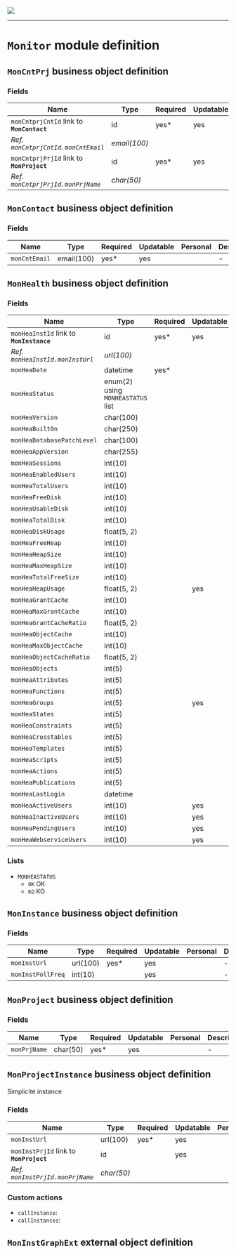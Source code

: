 <!--
 ___ _            _ _    _ _    __
/ __(_)_ __  _ __| (_)__(_) |_ /_/
\__ \ | '  \| '_ \ | / _| |  _/ -_)
|___/_|_|_|_| .__/_|_\__|_|\__\___|
            |_| 
-->
![](https://platform.simplicite.io/logos/standard/logo250.png)
* * *

`Monitor` module definition
===========================



`MonCntPrj` business object definition
--------------------------------------



### Fields

| Name                                                         | Type                                     | Required | Updatable | Personal | Description                                                                      |
|--------------------------------------------------------------|------------------------------------------|----------|-----------|----------|----------------------------------------------------------------------------------|
| `monCntprjCntId` link to **`MonContact`**                    | id                                       | yes*     | yes       |          | -                                                                                |
| _Ref. `monCntprjCntId.monCntEmail`_                          | _email(100)_                             |          |           |          | -                                                                                |
| `monCntprjPrjId` link to **`MonProject`**                    | id                                       | yes*     | yes       |          | -                                                                                |
| _Ref. `monCntprjPrjId.monPrjName`_                           | _char(50)_                               |          |           |          | -                                                                                |

`MonContact` business object definition
---------------------------------------



### Fields

| Name                                                         | Type                                     | Required | Updatable | Personal | Description                                                                      |
|--------------------------------------------------------------|------------------------------------------|----------|-----------|----------|----------------------------------------------------------------------------------|
| `monCntEmail`                                                | email(100)                               | yes*     | yes       |          | -                                                                                |

`MonHealth` business object definition
--------------------------------------



### Fields

| Name                                                         | Type                                     | Required | Updatable | Personal | Description                                                                      |
|--------------------------------------------------------------|------------------------------------------|----------|-----------|----------|----------------------------------------------------------------------------------|
| `monHeaInstId` link to **`MonInstance`**                     | id                                       | yes*     | yes       |          | -                                                                                |
| _Ref. `monHeaInstId.monInstUrl`_                             | _url(100)_                               |          |           |          | -                                                                                |
| `monHeaDate`                                                 | datetime                                 | yes*     |           |          | -                                                                                |
| `monHeaStatus`                                               | enum(2) using `MONHEASTATUS` list        |          |           |          | -                                                                                |
| `monHeaVersion`                                              | char(100)                                |          |           |          | -                                                                                |
| `monHeaBuiltOn`                                              | char(250)                                |          |           |          | -                                                                                |
| `monHeaDatabasePatchLevel`                                   | char(100)                                |          |           |          | -                                                                                |
| `monHeaAppVersion`                                           | char(255)                                |          |           |          | -                                                                                |
| `monHeaSessions`                                             | int(10)                                  |          |           |          | -                                                                                |
| `monHeaEnabledUsers`                                         | int(10)                                  |          |           |          | -                                                                                |
| `monHeaTotalUsers`                                           | int(10)                                  |          |           |          | -                                                                                |
| `monHeaFreeDisk`                                             | int(10)                                  |          |           |          | -                                                                                |
| `monHeaUsableDisk`                                           | int(10)                                  |          |           |          | -                                                                                |
| `monHeaTotalDisk`                                            | int(10)                                  |          |           |          | -                                                                                |
| `monHeaDiskUsage`                                            | float(5, 2)                              |          |           |          | -                                                                                |
| `monHeaFreeHeap`                                             | int(10)                                  |          |           |          | -                                                                                |
| `monHeaHeapSize`                                             | int(10)                                  |          |           |          | -                                                                                |
| `monHeaMaxHeapSize`                                          | int(10)                                  |          |           |          | -                                                                                |
| `monHeaTotalFreeSize`                                        | int(10)                                  |          |           |          | -                                                                                |
| `monHeaHeapUsage`                                            | float(5, 2)                              |          | yes       |          | -                                                                                |
| `monHeaGrantCache`                                           | int(10)                                  |          |           |          | -                                                                                |
| `monHeaMaxGrantCache`                                        | int(10)                                  |          |           |          | -                                                                                |
| `monHeaGrantCacheRatio`                                      | float(5, 2)                              |          |           |          | -                                                                                |
| `monHeaObjectCache`                                          | int(10)                                  |          |           |          | -                                                                                |
| `monHeaMaxObjectCache`                                       | int(10)                                  |          |           |          | -                                                                                |
| `monHeaObjectCacheRatio`                                     | float(5, 2)                              |          |           |          | -                                                                                |
| `monHeaObjects`                                              | int(5)                                   |          |           |          | -                                                                                |
| `monHeaAttributes`                                           | int(5)                                   |          |           |          | -                                                                                |
| `monHeaFunctions`                                            | int(5)                                   |          |           |          | -                                                                                |
| `monHeaGroups`                                               | int(5)                                   |          | yes       |          | -                                                                                |
| `monHeaStates`                                               | int(5)                                   |          |           |          | -                                                                                |
| `monHeaConstraints`                                          | int(5)                                   |          |           |          | -                                                                                |
| `monHeaCrosstables`                                          | int(5)                                   |          |           |          | -                                                                                |
| `monHeaTemplates`                                            | int(5)                                   |          |           |          | -                                                                                |
| `monHeaScripts`                                              | int(5)                                   |          |           |          | -                                                                                |
| `monHeaActions`                                              | int(5)                                   |          |           |          | -                                                                                |
| `monHeaPublications`                                         | int(5)                                   |          |           |          | -                                                                                |
| `monHeaLastLogin`                                            | datetime                                 |          |           |          | -                                                                                |
| `monHeaActiveUsers`                                          | int(10)                                  |          | yes       |          | -                                                                                |
| `monHeaInactiveUsers`                                        | int(10)                                  |          | yes       |          | -                                                                                |
| `monHeaPendingUsers`                                         | int(10)                                  |          | yes       |          | -                                                                                |
| `monHeaWebserviceUsers`                                      | int(10)                                  |          | yes       |          | -                                                                                |

### Lists

* `MONHEASTATUS`
    - `OK` OK
    - `KO` KO

`MonInstance` business object definition
----------------------------------------



### Fields

| Name                                                         | Type                                     | Required | Updatable | Personal | Description                                                                      |
|--------------------------------------------------------------|------------------------------------------|----------|-----------|----------|----------------------------------------------------------------------------------|
| `monInstUrl`                                                 | url(100)                                 | yes*     | yes       |          | -                                                                                |
| `monInstPollFreq`                                            | int(10)                                  |          | yes       |          | -                                                                                |

`MonProject` business object definition
---------------------------------------



### Fields

| Name                                                         | Type                                     | Required | Updatable | Personal | Description                                                                      |
|--------------------------------------------------------------|------------------------------------------|----------|-----------|----------|----------------------------------------------------------------------------------|
| `monPrjName`                                                 | char(50)                                 | yes*     | yes       |          | -                                                                                |

`MonProjectInstance` business object definition
-----------------------------------------------

Simplicité instance

### Fields

| Name                                                         | Type                                     | Required | Updatable | Personal | Description                                                                      |
|--------------------------------------------------------------|------------------------------------------|----------|-----------|----------|----------------------------------------------------------------------------------|
| `monInstUrl`                                                 | url(100)                                 | yes*     | yes       |          | -                                                                                |
| `monInstPrjId` link to **`MonProject`**                      | id                                       |          | yes       |          | -                                                                                |
| _Ref. `monInstPrjId.monPrjName`_                             | _char(50)_                               |          |           |          | -                                                                                |

### Custom actions

* `callInstance`: 
* `callInstances`: 

`MonInstGraphExt` external object definition
--------------------------------------------




